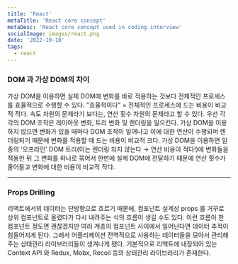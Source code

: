 ```yaml
---
title: 'React'
metaTitle: 'React core concept'
metaDesc: 'React core concept used in coding interview'
socialImage: images/react.png
date: '2022-10-10'
tags:
  - react
---
```


### DOM 과 가상 DOM의 차이

가상 DOM을 이용하면 실제 DOM에 변화를 바로 적용하는 것보다 전체적인 프로세스를 효율적으로 수행할 수 있다.
"효율적이다" = 전체적인 프로세스에 드는 비용이 비교적 적다.
속도 차원의 문제라기 보다는, 연산 횟수 차원의 문제라고 할 수 있다. 우선 각각의 DOM 조작은 레이아웃 변화, 트리 변화 및 렌더링을 일으킨다.
가상 DOM을 이용하지 않으면 변화가 있을 때마다 DOM 조작이 일어나고 이에 대한 연산이 수행되며 렌더링되기 때문에 변화를 적용할 때 드는 비용이 비교적 크다.
가상 DOM을 이용하면 일종의 '오프라인' DOM 트리(이는 렌더링 되지 않는다 → 연산 비용이 적다!)에 변화들을 적용한 뒤 그 변화를 하나로 묶어서 한번에 실제 DOM에 전달하기 때문에 연산 횟수가 줄어들고 변화에 대한 비용이 비교적 작다.


***

### Props Drilling 

리액트에서의 데이터는 단방향으로 흐르기 때문에, 컴포넌트 설계상 props 를 거꾸로 상위 컴포넌트로 올렸다가 다시 내려주는 식의 흐름이 생길 수도 있다. 이런 흐름이 한 컴포넌트 정도면 괜찮겠지만 여러 계층의 컴포넌트 사이에서 일어난다면 데이터 추적이 힘들어지게 된다. 그래서 어플리케이션 전역적으로 사용하는 데이터들을 모아서 관리해주는 상태관리 라이브러리들이 생겨나게 됐다. 기본적으로 리액트에 내장되어 있는 Context API 와  Redux, Mobx, Recoil 등의 상태관리 라이브러리가 존재한다. 